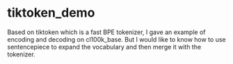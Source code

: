 # tiktoken_demo
Based on tiktoken which is a fast BPE tokenizer, I gave an example of encoding and decoding on cl100k_base. But I would like to know how to use sentencepiece to expand the vocabulary and then merge it with the tokenizer.

